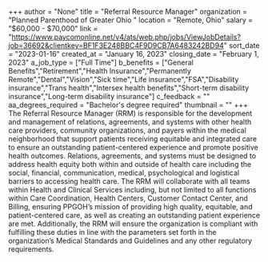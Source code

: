+++
author = "None"
title = "Referral Resource Manager"
organization = "Planned Parenthood of Greater Ohio "
location = "Remote, Ohio"
salary = "$60,000 - $70,000"
link = "https://www.paycomonline.net/v4/ats/web.php/jobs/ViewJobDetails?job=36692&clientkey=BF1F3E248BBC4F9D9CB7A6483242BD94"
sort_date = "2023-01-16"
created_at = "January 16, 2023"
closing_date = "February 1, 2023"
a_job_type = ["Full Time"]
b_benefits = ["General Benefits","Retirement","Health Insurance","Permanently Remote","Dental","Vision","Sick time","Life insurance","FSA","Disability insurance","Trans health","Intersex health benefits","Short-term disability insurance","Long-term disability insurance"]
c_feedback = ""
aa_degrees_required = "Bachelor's degree required"
thumbnail = ""
+++
The Referral Resource Manager (RRM) is responsible for the development and management of relations, agreements, and systems with other health care providers, community organizations, and payers within the medical neighborhood that support patients receiving equitable and integrated care to ensure an outstanding patient-centered experience and promote positive health outcomes. Relations, agreements, and systems must be designed to address health equity both within and outside of health care including the social, financial, communication, medical, psychological and logistical barriers to accessing health care. The RRM will collaborate with all teams within Health and Clinical Services including, but not limited to all functions within Care Coordination, Health Centers, Customer Contact Center, and Billing, ensuring PPGOH’s mission of providing high quality, equitable, and patient-centered care, as well as creating an outstanding patient experience are met. Additionally, the RRM will ensure the organization is compliant with fulfilling these duties in line with the parameters set forth in the organization’s Medical Standards and Guidelines and any other regulatory requirements.
